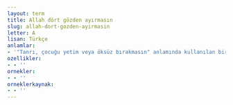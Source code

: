 ```yaml
---
layout: term
title: Allah dört gözden ayırmasın
slug: allah-dort-gozden-ayirmasin
letter: A
lisan: Türkçe
anlamlar:
- '"Tanrı, çocuğu yetim veya öksüz bırakmasın" anlamında kullanılan bir iyi dilek sözü'
ozellikler:
- - ''
ornekler:
- - ''
orneklerkaynak:
- - ''
---
```

